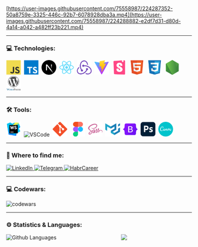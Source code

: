 [https://user-images.githubusercontent.com/75558987/224287352-50a8759e-3325-446c-92b7-6078928dba3a.mp4](https://user-images.githubusercontent.com/75558987/224288882-e2df7d31-d80d-4a14-a042-a482ff23b221.mp4)

---

### 💻 Technologies:

<div>
  <img src="https://github.com/devicons/devicon/blob/master/icons/javascript/javascript-original.svg" title="JavaScript" alt="JavaScript" width="40" height="40"/>&nbsp
  <img src="https://github.com/devicons/devicon/blob/master/icons/typescript/typescript-original.svg" title="TypeScript" alt="TypeScript" width="40" height="40"/>&nbsp
  <img src="https://github.com/devicons/devicon/blob/master/icons/nextjs/nextjs-original.svg" title="Next.js" alt="Next.js" width="40" height="40"/>&nbsp
  <img src="https://github.com/devicons/devicon/blob/master/icons/react/react-original.svg" title="ReactJS" alt="ReactJS" width="40" height="40"/>&nbsp
  <img src="https://github.com/devicons/devicon/blob/master/icons/redux/redux-original.svg" title="Redux" alt="Redux" width="40" height="40"/>&nbsp
  <img src="https://github.com/devicons/devicon/blob/master/icons/vitejs/vitejs-original.svg" title="Vite" alt="Vite" width="40" height="40"/>&nbsp
  <img src="https://github.com/devicons/devicon/blob/master/icons/storybook/storybook-original.svg" title="Storybook" alt="Storybook" width="40" height="40"/>&nbsp
  <img src="https://github.com/devicons/devicon/blob/master/icons/html5/html5-original.svg" title="HTML" alt="HTML" width="40" height="40"/>&nbsp
  <img src="https://github.com/devicons/devicon/blob/master/icons/css3/css3-original.svg" title="CSS" alt="CSS" width="40" height="40"/>&nbsp
  <img src="https://github.com/devicons/devicon/blob/master/icons/nodejs/nodejs-original.svg" title="NodeJS" alt="NodeJS" width="40" height="40"/>&nbsp
  <img src="https://github.com/devicons/devicon/blob/master/icons/wordpress/wordpress-original.svg" title="WordPress" alt="WordPress" width="40" height="40"/>&nbsp
</div>

---

### 🛠 Tools:

<div>
  <img src="https://github.com/devicons/devicon/blob/master/icons/webstorm/webstorm-original.svg" title="VSCode" alt="VSCode" width="40" height="40"/>&nbsp
  <img src="https://github.com/hussainweb/hussainweb/blob/main/icons/vscode.png" title="VSCode" alt="VSCode" width="40" height="40"/>&nbsp
  <img src="https://github.com/devicons/devicon/blob/master/icons/git/git-original.svg" title="GIT" alt="GIT" width="40" height="40"/>&nbsp
  <img src="https://github.com/devicons/devicon/blob/master/icons/figma/figma-original.svg" title="Figma" alt="Figma" width="40" height="40"/>&nbsp; 
  <img src="https://github.com/devicons/devicon/blob/master/icons/sass/sass-original.svg" title="Sass" alt="Sass" width="40" height="40"/>&nbsp 
  <img src="https://github.com/devicons/devicon/blob/master/icons/materialui/materialui-original.svg" title="MaterialUI" alt="MaterialUI" width="40" height="40"/>&nbsp 
  <img src="https://github.com/devicons/devicon/blob/master/icons/bootstrap/bootstrap-original.svg" title="Bootstrap" alt="Bootstrap" width="40" height="40"/>&nbsp 
  <img src="https://github.com/devicons/devicon/blob/master/icons/photoshop/photoshop-plain.svg" title="Photoshop" alt="Photoshop" width="40" height="40"/>&nbsp;
  <img src="https://github.com/devicons/devicon/blob/master/icons/canva/canva-original.svg" title="Canva" alt="Canva" width="40" height="40"/>&nbsp;
</div>

---

### 🤝 Where to find me:

<div id="badges">
  <a href="https://www.linkedin.com/in/pavel-liashkevich/" target="_blank">
    <img src="https://cdn-icons-png.flaticon.com/512/2504/2504799.png" width="40" height="40" alt="LinkedIn" />
  </a>
  <a href="https://t.me/pavelleshkevich" target="_blank">
    <img src="https://cdn-icons-png.flaticon.com/512/2111/2111646.png" width="40" height="40" alt="Telegram" />
  </a>
  <a href="https://career.habr.com/pavelleshkevich81" target="_blank">
    <img src="https://habrastorage.org/r/w1560/storage2/ebf/ded/334/ebfded3341c46c05625c8990cb4c5e8e.png" width="40" height="40" alt="HabrCareer" />
  </a>
</div>
  
---

### 💻 Codewars:

![codewars](https://www.codewars.com/users/PavelLiashkevich/badges/large)

---

### ⚙️ Statistics & Languages:

<img height="195px" align="left" alt="Github Languages" src="https://github-readme-stats-sigma-five.vercel.app/api/top-langs/?username=PavelLiashkevich&layout=compact&theme=vision-friendly-dark" />

<p align="center">
     <img src="https://capsule-render.vercel.app/api?type=waving&color=gradient&height=100&section=footer"/>
</p>
